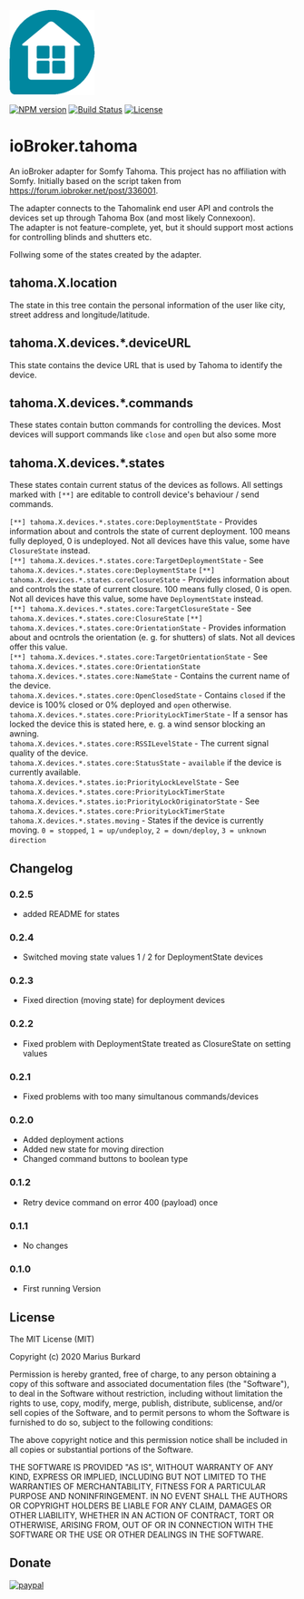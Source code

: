 ![Logo](admin/tahoma.png)

[![NPM version](https://img.shields.io/npm/v/iobroker.tahoma.svg)](https://www.npmjs.com/package/iobroker.tahoma)
[![Build Status](https://travis-ci.org/StrathCole/ioBroker.tahoma.svg?branch=master)](https://travis-ci.org/StrathCole/ioBroker.tahoma)
[![License](https://img.shields.io/badge/license-MIT-blue.svg?style=flat)](https://github.com/StrathCole/iobroker.tahoma/blob/master/LICENSE)

# ioBroker.tahoma

An ioBroker adapter for Somfy Tahoma. This project has no affiliation with Somfy. Initially based on the script taken from https://forum.iobroker.net/post/336001.

The adapter connects to the Tahomalink end user API and controls the devices set up through Tahoma Box (and most likely Connexoon).  
The adapter is not feature-complete, yet, but it should support most actions for controlling blinds and shutters etc.

Follwing some of the states created by the adapter.

## tahoma.X.location

The state in this tree contain the personal information of the user like city, street address and longitude/latitude.

## tahoma.X.devices.*.deviceURL

This state contains the device URL that is used by Tahoma to identify the device.

## tahoma.X.devices.*.commands

These states contain button commands for controlling the devices. Most devices will support commands like `close` and `open` but also some more

## tahoma.X.devices.*.states

These states contain current status of the devices as follows. All settings marked with `[**]` are editable to controll device's behaviour / send commands.

`[**] tahoma.X.devices.*.states.core:DeploymentState` - Provides information about and controls the state of current deployment. 100 means fully deployed, 0 is undeployed. Not all devices have this value, some have `ClosureState` instead.  
`[**] tahoma.X.devices.*.states.core:TargetDeploymentState` - See `tahoma.X.devices.*.states.core:DeploymentState`
`[**] tahoma.X.devices.*.states.coreClosureState` - Provides information about and controls the state of current closure. 100 means fully closed, 0 is open. Not all devices have this value, some have `DeploymentState` instead.  
`[**] tahoma.X.devices.*.states.core:TargetClosureState` - See `tahoma.X.devices.*.states.core:ClosureState`
`[**] tahoma.X.devices.*.states.core:OrientationState` - Provides information about and ocntrols the orientation (e. g. for shutters) of slats. Not all devices offer this value.  
`[**] tahoma.X.devices.*.states.core:TargetOrientationState` - See `tahoma.X.devices.*.states.core:OrientationState`
`tahoma.X.devices.*.states.core:NameState` - Contains the current name of the device.  
`tahoma.X.devices.*.states.core:OpenClosedState` - Contains `closed` if the device is 100% closed or 0% deployed and `open` otherwise.  
`tahoma.X.devices.*.states.core:PriorityLockTimerState` - If a sensor has locked the device this is stated here, e. g. a wind sensor blocking an awning.  
`tahoma.X.devices.*.states.core:RSSILevelState` - The current signal quality of the device.  
`tahoma.X.devices.*.states.core:StatusState` - `available` if the device is currently available.  
`tahoma.X.devices.*.states.io:PriorityLockLevelState` - See `tahoma.X.devices.*.states.core:PriorityLockTimerState`  
`tahoma.X.devices.*.states.io:PriorityLockOriginatorState` - See `tahoma.X.devices.*.states.core:PriorityLockTimerState`  
`tahoma.X.devices.*.states.moving` - States if the device is currently moving. `0 = stopped`, `1 = up/undeploy`, `2 = down/deploy`, `3 = unknown direction`  


## Changelog

### 0.2.5

-   added README for states

### 0.2.4

-   Switched moving state values 1 / 2 for DeploymentState devices

### 0.2.3

-   Fixed direction (moving state) for deployment devices

### 0.2.2

-   Fixed problem with DeploymentState treated as ClosureState on setting values

### 0.2.1

-   Fixed problems with too many simultanous commands/devices

### 0.2.0

-   Added deployment actions
-   Added new state for moving direction
-   Changed command buttons to boolean type

### 0.1.2

-   Retry device command on error 400 (payload) once

### 0.1.1

-   No changes

### 0.1.0

-   First running Version

## License

The MIT License (MIT)

Copyright (c) 2020 Marius Burkard

Permission is hereby granted, free of charge, to any person obtaining a copy
of this software and associated documentation files (the "Software"), to deal
in the Software without restriction, including without limitation the rights
to use, copy, modify, merge, publish, distribute, sublicense, and/or sell
copies of the Software, and to permit persons to whom the Software is
furnished to do so, subject to the following conditions:

The above copyright notice and this permission notice shall be included in
all copies or substantial portions of the Software.

THE SOFTWARE IS PROVIDED "AS IS", WITHOUT WARRANTY OF ANY KIND, EXPRESS OR
IMPLIED, INCLUDING BUT NOT LIMITED TO THE WARRANTIES OF MERCHANTABILITY,
FITNESS FOR A PARTICULAR PURPOSE AND NONINFRINGEMENT. IN NO EVENT SHALL THE
AUTHORS OR COPYRIGHT HOLDERS BE LIABLE FOR ANY CLAIM, DAMAGES OR OTHER
LIABILITY, WHETHER IN AN ACTION OF CONTRACT, TORT OR OTHERWISE, ARISING FROM,
OUT OF OR IN CONNECTION WITH THE SOFTWARE OR THE USE OR OTHER DEALINGS IN
THE SOFTWARE.


## Donate
[![paypal](https://www.paypalobjects.com/en_US/i/btn/btn_donateCC_LG.gif)](https://www.paypal.com/cgi-bin/webscr?cmd=_s-xclick&hosted_button_id=SFLJ8HCW9T698&source=url)
